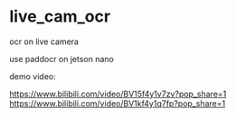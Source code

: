 # live_cam_ocr
ocr on live camera 

use paddocr on jetson nano 

demo video:

https://www.bilibili.com/video/BV15f4y1v7zv?pop_share=1
https://www.bilibili.com/video/BV1kf4y1q7fp?pop_share=1

